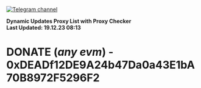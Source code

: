 [![Telegram channel](https://img.shields.io/endpoint?url=https://runkit.io/damiankrawczyk/telegram-badge/branches/master?url=https://t.me/n4z4v0d)](https://t.me/n4z4v0d) 

**Dynamic Updates Proxy List with Proxy Checker**  
**Last Updated: 19.12.23 08:13**

# DONATE (_any evm_) - 0xDEADf12DE9A24b47Da0a43E1bA70B8972F5296F2

